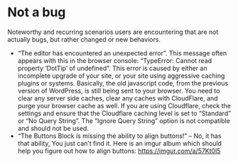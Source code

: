 # Not a bug

Noteworthy and recurring scenarios users are encountering that are not actually bugs, but rather changed or new behaviors.

- “The editor has encountered an unexpected error”. This message often appears with this in the browser console: “TypeError: Cannot read property ‘DotTip’ of undefined”. This error is caused by either an incomplete upgrade of your site, or your site using aggressive caching plugins or systems. Basically, the old javascript code, from the previous version of WordPress, is still being sent to your browser. You need to clear any server side caches, clear any caches with CloudFlare, and purge your browser cache as well. If you are using Cloudflare, check the settings and ensure that the Cloudflare caching level is set to “Standard” or “No Query String”. The “Ignore Query String” option is not compatible and should not be used.
- “The Buttons Block is missing the ability to align buttons!” – No, it has that ability, You just can’t find it. Here is an imgur album which should help you figure out how to align buttons: https://imgur.com/a/57Kt0l5